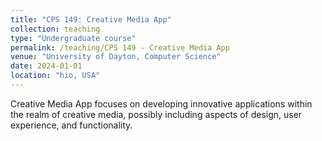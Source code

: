 ```yaml
---
title: "CPS 149: Creative Media App"
collection: teaching
type: "Undergraduate course"
permalink: /teaching/CPS 149 - Creative Media App
venue: "University of Dayton, Computer Science"
date: 2024-01-01
location: "hio, USA"
---
```


Creative Media App focuses on developing innovative applications within the realm of creative media, possibly including aspects of design, user experience, and functionality. 

